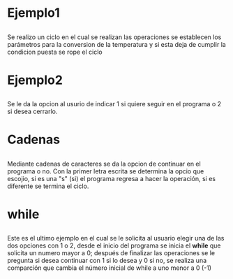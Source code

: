 # Ejemplo1<H2>
Se realizo un ciclo en el cual se realizan las operaciones se establecen los parámetros para la conversion de la temperatura y si esta deja de cumplir la condicion puesta se rope el ciclo
# Ejemplo2<H2>
Se le da la opcion al usurio de indicar 1 si quiere seguir en el programa o 2 si desea cerrarlo.
# Cadenas <H2>
Mediante cadenas de caracteres se da la opcion de continuar en el programa o no. Con la primer letra escrita se determina la opcio que escojio, si es una "s" (si) el programa regresa a hacer la operación, si es diferente se termina el ciclo.
# while<H2>
Este es el ultimo ejemplo en el cual se le solicita al usuario elegir una de las dos opciones con 1 o 2, desde el inicio del programa se inicia el **while** que solicita un numero mayor a 0; después de finalizar las operaciones se le pregunta si desea continuar con 1 si lo desea y 0 si no, se realiza una comparción que cambia el número inicial de while a uno menor a 0 (-1)
